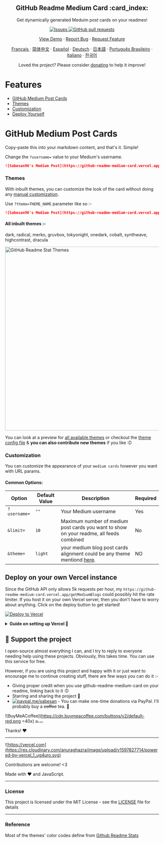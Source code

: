 <p align="center">
 
 <h2 align="center">GitHub Readme Medium Card :card_index:</h2>
 <p align="center">Get dynamically generated Meduim post cards on your readmes!</p>
</p>

  <p align="center">
    <a href="https://github.com/sabesansathananthan/github-readme-medium-card/issues">
      <img alt="Issues" src="https://img.shields.io/github/issues/sabesansathananthan/github-readme-medium-card?color=0088ff" />
    </a>
    <a href="https://github.com/sabesansathananthan/github-readme-medium-card/pulls">
      <img alt="GitHub pull requests" src="https://img.shields.io/github/issues-pr/sabesansathananthan/github-readme-medium-card?color=0088ff" />
    </a>
  </p>

  <p align="center">
    <a href="#demo">View Demo</a>
    ·
    <a href="https://github.com/sabesansathananthan/github-readme-medium-card/issues/new/choose">Report Bug</a>
    ·
    <a href="https://github.com/sabesansathananthan/github-readme-medium-card/issues/new/choose">Request Feature</a>
  </p>
  <p align="center">
    <a href="/translations/readme.fr.md">Français </a>
    ·
    <a href="/translations/readme.cn.md">简体中文</a>
    ·
    <a href="/translations/readme.es.md">Español</a>
    ·
    <a href="/translations/readme.de.md">Deutsch</a>
    ·
    <a href="/translations/readme.ja.md">日本語</a>
    ·
    <a href="/translations/readme.pt-br.md">Português Brasileiro</a>
    ·
    <a href="/translations/readme.it.md">Italiano</a>
    ·
    <a href="/translations/readme.kr.md">한국어</a>
  </p>
</p>
<p align="center">Loved the project? Please consider <a href="https://www.paypal.com/cgi-bin/webscr?cmd=_donations&business=A7DQHGNRFKHHE&currency_code=USD">donating</a> to help it improve!

# Features

- [GitHub Medium Post Cards](#github-meadium-card)
- [Themes](#themes)
- [Customization](#customization)
- [Deploy Yourself](#deploy)

<h1 id="github-meadium-card"> GitHub Medium Post Cards </h1>

Copy-paste this into your markdown content, and that's it. Simple!

Change the `?username=` value to your Medium's username.

```md
![Sabesan96's Medium Post](https://github-readme-medium-card.vercel.app/getMediumBlogs?username=sabesan96&theme=dracula)
```

<h3 id="themes">Themes</h3>

With inbuilt themes, you can customize the look of the card without doing any [manual customization](#customization).

Use `?theme=THEME_NAME` parameter like so :-

```md
![Sabesan96's Medium Post](https://github-readme-medium-card.vercel.app/getMediumBlogs?username=sabesan96&theme=dracula)
```

#### All inbuilt themes :-

dark, radical, merko, gruvbox, tokyonight, onedark, cobalt, synthwave, highcontrast, dracula

<img src="https://res.cloudinary.com/sabesansathananthan/image/upload/v1602860822/github-readme-medium-card/themes_zafpel.jpg" alt="GitHub Readme Stat Themes" width="600px"/>

You can look at a preview for [all available themes](./themes/README.md) or checkout the [theme config file](./themes/index.js) & **you can also contribute new themes** if you like :D

<h3 id="customization">Customization</h3>

You can customize the appearance of your `medium cards` however you want with URL params.

#### Common Options:

| Option       | Default Value | Description                                                                                   | Required |
| ------------ | ------------- | --------------------------------------------------------------------------------------------- | -------- |
| `?username=` | `""`          | Your Medium username                                                                          | Yes      |
| `&limit=`    | `10`          | Maximum number of medium post cards you want to show on your readme, all feeds combined       | No       |
| `&theme=`    | `light`       | your medium blog post cards alignment could be any theme mentiond [here](./themes/README.md). | NO       |

<h2 id="deploy">Deploy on your own Vercel instance</h2>

Since the GitHub API only allows 5k requests per hour, my `https://github-readme-medium-card.vercel.app/getMediumBlogs` could possibly hit the rate limiter. If you host it on your own Vercel server, then you don't have to worry about anything. Click on the deploy button to get started!

[![Deploy to Vercel](https://vercel.com/button)](https://vercel.com/import/project?template=https://github.com/sabesansathananthan/github-readme-medium-card)

<details>
 <summary><b> Guide on setting up Vercel  🔨 </b></summary>

1. Go to [vercel.com](https://vercel.com/)
1. Click on `Log in`
   ![](https://files.catbox.moe/tct1wg.png)
1. Sign in with GitHub by pressing `Continue with GitHub`
   ![](https://files.catbox.moe/btd78j.jpeg)
1. Sign into GitHub and allow access to all repositories, if prompted
1. Fork this repo
1. Go back to your [Vercel dashboard](https://vercel.com/dashboard)
1. Select `Import Project`
   ![](https://files.catbox.moe/qckos0.png)
1. Select `Import Git Repository`
   ![](https://files.catbox.moe/pqub9q.png)
1. Select root and keep everything as is, just add your environment variable named PAT_1 (as shown), which will contain a personal access token (PAT), which you can easily create [here](https://github.com/settings/tokens/new) (leave everything as is, just name it something, it can be anything you want)
   ![](https://files.catbox.moe/0ez4g7.png)
1. Click deploy, and you're good to go. See your domains to use the API!

</details>

## :sparkling_heart: Support the project

I open-source almost everything I can, and I try to reply to everyone needing help using these projects. Obviously, this takes time. You can use this service for free.

However, if you are using this project and happy with it or just want to encourage me to continue creating stuff, there are few ways you can do it :-

- Giving proper credit when you use github-readme-medium-card on your readme, linking back to it :D
- Starring and sharing the project :rocket:
- [![paypal.me/sabesan](https://ionicabizau.github.io/badges/paypal.svg)](https://www.paypal.com/cgi-bin/webscr?cmd=_donations&business=A7DQHGNRFKHHE&currency_code=USD) - You can make one-time donations via PayPal. I'll probably buy a ~~coffee~~ tea. :tea:


![BuyMeACoffee](https://cdn.buymeacoffee.com/buttons/v2/default-red.png =40x)
<a href="https://www.buymeacoffee.com/sabesan" target="_blank"><img src="https://cdn.buymeacoffee.com/buttons/v2/default-red.png" alt="Buy Me A Tea" style="height: 10px !important;width: 40px !important;" ></a>

Thanks! :heart:

---

![https://vercel.com](https://res.cloudinary.com/anuraghazra/image/upload/v1597827714/powered-by-vercel_1_ug4uro.svg)

Contributions are welcome! <3

Made with :heart: and JavaScript.

---

### License

This project is licensed under the MIT License - see the [LICENSE](./LICENSE) file for details

---

### Reference

Most of the themes' color codes define from [Github Readme Stats](https://github.com/anuraghazra/github-readme-stats)
